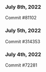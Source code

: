 ### July 8th, 2022

Commit #81102

### July 5th, 2022

Commit #314353


### July 4th, 2022

Commit #72281
